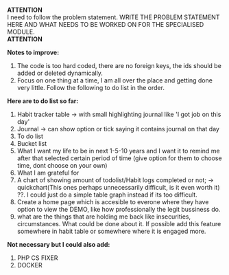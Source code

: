 
**ATTENTION** </br>
I need to follow the problem statement. WRITE THE PROBLEM STATEMENT HERE AND WHAT NEEDS TO BE WORKED ON FOR THE SPECIALISED MODULE. </br>
**ATTENTION** </br>


**Notes to improve:** 
1) The code is too hard coded, there are no foreign keys, the ids should be added or deleted dynamically. 
2) Focus on one thing at a time, I am all over the place and getting done very little. Follow the following to do list in the order.

**Here are to do list so far:**

1) Habit tracker table -> with small highlighting journal like 'I got job on this day'
2) Journal -> can show option or tick saying it contains journal on that day
3) To do list  
4) Bucket list
5) What I want my life to be in next 1-5-10 years and I want it to remind me after that selected certain period of time (give option for them to choose time, dont choose on your own)
6) What I am grateful for 
7) A chart of showing amount of todolist/Habit logs completed or not;  -> quickchart(This ones perhaps unnecessarily difficult, is it even worth it) ??. I could just do a simple table graph instead if its too difficult.
8) Create a home page which is accesible to everone where they have option to view the DEMO, like how professionally the legit bussiness do. 
9) what are the things that are holding me back like insecurities, circumstances. What could be done about it. If possible add this feature somewhere in habit table or somewhere where it is engaged more.

**Not necessary but I could also add:**
1) PHP CS FIXER
2) DOCKER 
